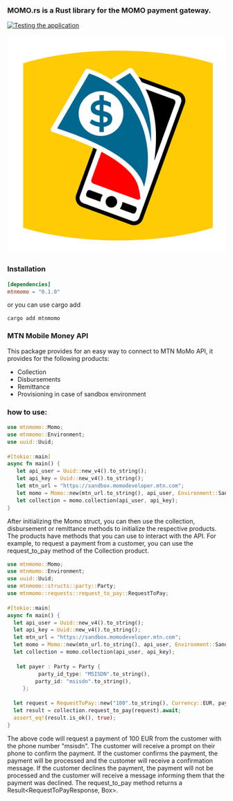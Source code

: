 ### MOMO.rs is a Rust library for the MOMO payment gateway.
[![Testing the application](https://github.com/Bourse-numerique-d-afrique/momo.rs/actions/workflows/deployment.yml/badge.svg)](https://github.com/Bourse-numerique-d-afrique/momo.rs/actions/workflows/deployment.yml)
<p align="center">
  <img src="https://github.com/Bourse-numerique-d-afrique/momo.rs/blob/master/images/BrandGuid-mtnmomo.svg" alt="MOMO logo">
</p>


### Installation
```toml
[dependencies]
mtnmomo = "0.1.0"
```

or you can use cargo add

```cli
cargo add mtnmomo
```


### MTN Mobile Money API

This package provides for an easy way to connect to MTN MoMo API, it provides for the following products:
- Collection
- Disbursements
- Remittance
- Provisioning in case of sandbox environment

### how to use:
```rust
use mtnmomo::Momo;
use mtnmomo::Environment;
use uuid::Uuid;

#[tokio::main]
async fn main() {
   let api_user = Uuid::new_v4().to_string();
   let api_key = Uuid::new_v4().to_string();
   let mtn_url = "https://sandbox.momodeveloper.mtn.com";
   let momo = Momo::new(mtn_url.to_string(), api_user, Environment::Sandbox, None).await.unwrap();
   let collection = momo.collection(api_user, api_key);
}

```
After initializing the Momo struct, you can then use the collection, disbursement or remittance methods to initialize the respective products.
The products have methods that you can use to interact with the API.
For example, to request a payment from a customer, you can use the request_to_pay method of the Collection product.

```rust
use mtnmomo::Momo;
use mtnmomo::Environment;
use uuid::Uuid;
use mtnmomo::structs::party::Party;
use mtnmomo::requests::request_to_pay::RequestToPay;

#[tokio::main]
async fn main() {
  let api_user = Uuid::new_v4().to_string();
  let api_key = Uuid::new_v4().to_string();
  let mtn_url = "https://sandbox.momodeveloper.mtn.com";
  let momo = Momo::new(mtn_url.to_string(), api_user, Environment::Sandbox, None).await.unwrap();
  let collection = momo.collection(api_user, api_key);

   let payer : Party = Party {
          party_id_type: "MSISDN".to_string(),
         party_id: "msisdn".to_string(),
     };

  let request = RequestToPay::new("100".to_string(), Currency::EUR, payer, "test_payer_message".to_string(), "test_payee_note".to_string());
  let result = collection.request_to_pay(request).await;
  assert_eq!(result.is_ok(), true);
}
```
The above code will request a payment of 100 EUR from the customer with the phone number "msisdn".
The customer will receive a prompt on their phone to confirm the payment.
If the customer confirms the payment, the payment will be processed and the customer will receive a confirmation message.
If the customer declines the payment, the payment will not be processed and the customer will receive a message informing them that the payment was declined.
The request_to_pay method returns a Result<RequestToPayResponse, Box<dyn Error>>.
